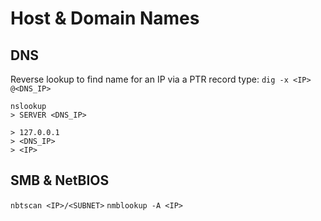# Host & Domain Names
## DNS
Reverse lookup to find name for an IP via a PTR record type:
`dig -x <IP> @<DNS_IP>`

```
nslookup
> SERVER <DNS_IP>

> 127.0.0.1
> <DNS_IP>
> <IP>
```

## SMB & NetBIOS
`nbtscan <IP>/<SUBNET>`
`nmblookup -A <IP>`